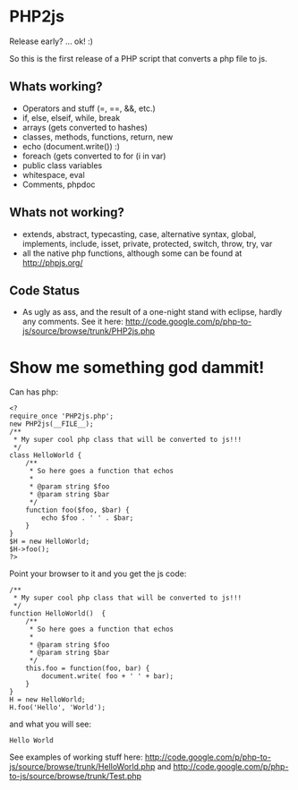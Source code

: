# PHP2js #

Release early? ... ok! :)

So this is the first release of a PHP script that converts a php file to js.

## Whats working? ##
  * Operators and stuff (=, ==, &&, etc.)
  * if, else, elseif, while, break
  * arrays (gets converted to hashes)
  * classes, methods, functions, return, new
  * echo (document.write()) :)
  * foreach (gets converted to for (i in var)
  * public class variables
  * whitespace, eval
  * Comments, phpdoc

## Whats not working? ##
  * extends, abstract, typecasting, case, alternative syntax, global, implements, include, isset, private, protected, switch, throw, try, var
  * all the native php functions, although some can be found at http://phpjs.org/

## Code Status ##
  * As ugly as ass, and the result of a one-night stand with eclipse, hardly any comments. See it here: http://code.google.com/p/php-to-js/source/browse/trunk/PHP2js.php

# Show me something god dammit! #
Can has php:
```
<?
require_once 'PHP2js.php';
new PHP2js(__FILE__);
/**
 * My super cool php class that will be converted to js!!!
 */
class HelloWorld {
	/**
	 * So here goes a function that echos
	 *
	 * @param string $foo
	 * @param string $bar
	 */
	function foo($foo, $bar) {
		echo $foo . ' ' . $bar;
	}
}
$H = new HelloWorld;
$H->foo();
?>
```
Point your browser to it and you get the js code:
```
/**
 * My super cool php class that will be converted to js!!!
 */
function HelloWorld()  {
	/**
	 * So here goes a function that echos
	 *
	 * @param string $foo
	 * @param string $bar
	 */
	this.foo = function(foo, bar) {
		document.write( foo + ' ' + bar);
	}
}
H = new HelloWorld;
H.foo('Hello', 'World');
```
and what you will see:
```
Hello World
```

See examples of working stuff here: http://code.google.com/p/php-to-js/source/browse/trunk/HelloWorld.php and http://code.google.com/p/php-to-js/source/browse/trunk/Test.php